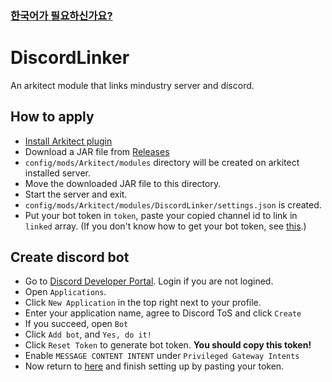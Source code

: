 ### [한국어가 필요하신가요?](https://github.com/TeamArkitect/DiscordLinker/readme/README.ko.md)

# DiscordLinker
An arkitect module that links mindustry server and discord.

## How to apply
* [Install Arkitect plugin](https://github.com/TeamArkitect/Arkitect/blob/main/readme/README.ko.md#%EC%84%A4%EC%B9%98)
* Download a JAR file from [Releases](https://github.com/TeamArkitect/DiscordLinker)
* `config/mods/Arkitect/modules` directory will be created on arkitect installed server.
* Move the downloaded JAR file to this directory.
* Start the server and exit.
* `config/mods/Arkitect/modules/DiscordLinker/settings.json` is created.
* Put your bot token in `token`, paste your copied channel id to link in `linked` array.
  (If you don't know how to get your bot token, see [this](https://github.com/TeamArkitect/DiscordLinker/README.md#create-discord-bot).)

## Create discord bot
* Go to [Discord Developer Portal](https://discord.dev). Login if you are not logined.
* Open `Applications`.
* Click `New Application` in the top right next to your profile.
* Enter your application name, agree to Discord ToS and click `Create`
* If you succeed, open `Bot`
* Click `Add bot`, and `Yes, do it!`
* Click `Reset Token` to generate bot token. **You should copy this token!**
* Enable `MESSAGE CONTENT INTENT` under `Privileged Gateway Intents`
* Now return to [here](https://github.com/TeamArkitect/DiscordLinker/README.md#how-to-apply) and finish setting up by pasting your token.
